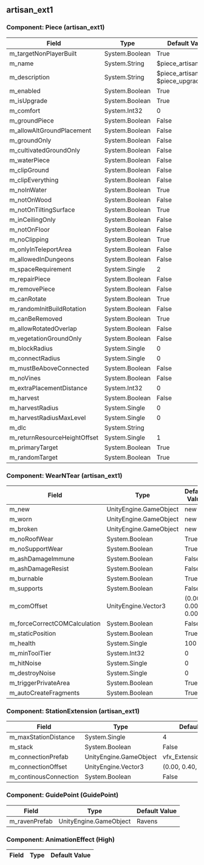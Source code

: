 ## artisan_ext1

### Component: Piece (artisan_ext1)

|Field|Type|Default Value|
|-----|----|-------------|
|m_targetNonPlayerBuilt|System.Boolean|True|
|m_name|System.String|$piece_artisan_ext1|
|m_description|System.String|$piece_artisanstation $piece_upgrade|
|m_enabled|System.Boolean|True|
|m_isUpgrade|System.Boolean|True|
|m_comfort|System.Int32|0|
|m_groundPiece|System.Boolean|False|
|m_allowAltGroundPlacement|System.Boolean|False|
|m_groundOnly|System.Boolean|False|
|m_cultivatedGroundOnly|System.Boolean|False|
|m_waterPiece|System.Boolean|False|
|m_clipGround|System.Boolean|False|
|m_clipEverything|System.Boolean|False|
|m_noInWater|System.Boolean|True|
|m_notOnWood|System.Boolean|False|
|m_notOnTiltingSurface|System.Boolean|True|
|m_inCeilingOnly|System.Boolean|False|
|m_notOnFloor|System.Boolean|False|
|m_noClipping|System.Boolean|True|
|m_onlyInTeleportArea|System.Boolean|False|
|m_allowedInDungeons|System.Boolean|False|
|m_spaceRequirement|System.Single|2|
|m_repairPiece|System.Boolean|False|
|m_removePiece|System.Boolean|False|
|m_canRotate|System.Boolean|True|
|m_randomInitBuildRotation|System.Boolean|False|
|m_canBeRemoved|System.Boolean|True|
|m_allowRotatedOverlap|System.Boolean|False|
|m_vegetationGroundOnly|System.Boolean|False|
|m_blockRadius|System.Single|0|
|m_connectRadius|System.Single|0|
|m_mustBeAboveConnected|System.Boolean|False|
|m_noVines|System.Boolean|False|
|m_extraPlacementDistance|System.Int32|0|
|m_harvest|System.Boolean|False|
|m_harvestRadius|System.Single|0|
|m_harvestRadiusMaxLevel|System.Single|0|
|m_dlc|System.String||
|m_returnResourceHeightOffset|System.Single|1|
|m_primaryTarget|System.Boolean|True|
|m_randomTarget|System.Boolean|True|

### Component: WearNTear (artisan_ext1)

|Field|Type|Default Value|
|-----|----|-------------|
|m_new|UnityEngine.GameObject|new|
|m_worn|UnityEngine.GameObject|new|
|m_broken|UnityEngine.GameObject|new|
|m_noRoofWear|System.Boolean|True|
|m_noSupportWear|System.Boolean|True|
|m_ashDamageImmune|System.Boolean|False|
|m_ashDamageResist|System.Boolean|False|
|m_burnable|System.Boolean|True|
|m_supports|System.Boolean|False|
|m_comOffset|UnityEngine.Vector3|(0.00, 0.00, 0.00)|
|m_forceCorrectCOMCalculation|System.Boolean|False|
|m_staticPosition|System.Boolean|True|
|m_health|System.Single|100|
|m_minToolTier|System.Int32|0|
|m_hitNoise|System.Single|0|
|m_destroyNoise|System.Single|0|
|m_triggerPrivateArea|System.Boolean|True|
|m_autoCreateFragments|System.Boolean|True|

### Component: StationExtension (artisan_ext1)

|Field|Type|Default Value|
|-----|----|-------------|
|m_maxStationDistance|System.Single|4|
|m_stack|System.Boolean|False|
|m_connectionPrefab|UnityEngine.GameObject|vfx_ExtensionConnection|
|m_connectionOffset|UnityEngine.Vector3|(0.00, 0.40, 0.00)|
|m_continousConnection|System.Boolean|False|

### Component: GuidePoint (GuidePoint)

|Field|Type|Default Value|
|-----|----|-------------|
|m_ravenPrefab|UnityEngine.GameObject|Ravens|

### Component: AnimationEffect (High)

|Field|Type|Default Value|
|-----|----|-------------|

